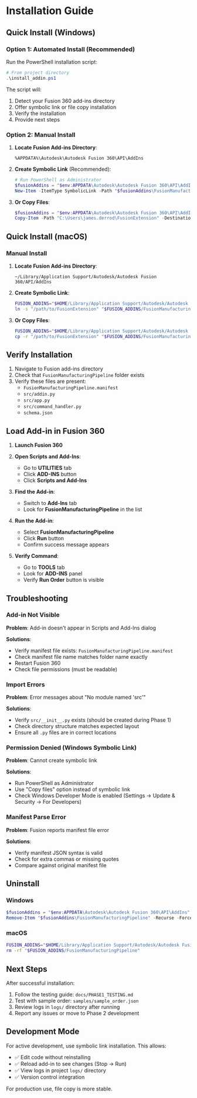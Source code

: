 # Installation Guide

## Quick Install (Windows)

### Option 1: Automated Install (Recommended)
Run the PowerShell installation script:

```powershell
# From project directory
.\install_addin.ps1
```

The script will:
1. Detect your Fusion 360 add-ins directory
2. Offer symbolic link or file copy installation
3. Verify the installation
4. Provide next steps

### Option 2: Manual Install

1. **Locate Fusion Add-ins Directory**:
   ```
   %APPDATA%\Autodesk\Autodesk Fusion 360\API\AddIns
   ```

2. **Create Symbolic Link** (Recommended):
   ```powershell
   # Run PowerShell as Administrator
   $fusionAddins = "$env:APPDATA\Autodesk\Autodesk Fusion 360\API\AddIns"
   New-Item -ItemType SymbolicLink -Path "$fusionAddins\FusionManufacturingPipeline" -Target "C:\Users\james.derrod\FusionExtension"
   ```

3. **Or Copy Files**:
   ```powershell
   $fusionAddins = "$env:APPDATA\Autodesk\Autodesk Fusion 360\API\AddIns"
   Copy-Item -Path "C:\Users\james.derrod\FusionExtension" -Destination "$fusionAddins\FusionManufacturingPipeline" -Recurse
   ```

## Quick Install (macOS)

### Manual Install

1. **Locate Fusion Add-ins Directory**:
   ```
   ~/Library/Application Support/Autodesk/Autodesk Fusion 360/API/AddIns
   ```

2. **Create Symbolic Link**:
   ```bash
   FUSION_ADDINS="$HOME/Library/Application Support/Autodesk/Autodesk Fusion 360/API/AddIns"
   ln -s "/path/to/FusionExtension" "$FUSION_ADDINS/FusionManufacturingPipeline"
   ```

3. **Or Copy Files**:
   ```bash
   FUSION_ADDINS="$HOME/Library/Application Support/Autodesk/Autodesk Fusion 360/API/AddIns"
   cp -r "/path/to/FusionExtension" "$FUSION_ADDINS/FusionManufacturingPipeline"
   ```

## Verify Installation

1. Navigate to Fusion add-ins directory
2. Check that `FusionManufacturingPipeline` folder exists
3. Verify these files are present:
   - `FusionManufacturingPipeline.manifest`
   - `src/addin.py`
   - `src/app.py`
   - `src/command_handler.py`
   - `schema.json`

## Load Add-in in Fusion 360

1. **Launch Fusion 360**

2. **Open Scripts and Add-Ins**:
   - Go to **UTILITIES** tab
   - Click **ADD-INS** button
   - Click **Scripts and Add-Ins**

3. **Find the Add-in**:
   - Switch to **Add-Ins** tab
   - Look for **FusionManufacturingPipeline** in the list

4. **Run the Add-in**:
   - Select **FusionManufacturingPipeline**
   - Click **Run** button
   - Confirm success message appears

5. **Verify Command**:
   - Go to **TOOLS** tab
   - Look for **ADD-INS** panel
   - Verify **Run Order** button is visible

## Troubleshooting

### Add-in Not Visible

**Problem**: Add-in doesn't appear in Scripts and Add-Ins dialog

**Solutions**:
- Verify manifest file exists: `FusionManufacturingPipeline.manifest`
- Check manifest file name matches folder name exactly
- Restart Fusion 360
- Check file permissions (must be readable)

### Import Errors

**Problem**: Error messages about "No module named 'src'"

**Solutions**:
- Verify `src/__init__.py` exists (should be created during Phase 1)
- Check directory structure matches expected layout
- Ensure all `.py` files are in correct locations

### Permission Denied (Windows Symbolic Link)

**Problem**: Cannot create symbolic link

**Solutions**:
- Run PowerShell as Administrator
- Use "Copy files" option instead of symbolic link
- Check Windows Developer Mode is enabled (Settings → Update & Security → For Developers)

### Manifest Parse Error

**Problem**: Fusion reports manifest file error

**Solutions**:
- Verify manifest JSON syntax is valid
- Check for extra commas or missing quotes
- Compare against original manifest file

## Uninstall

### Windows
```powershell
$fusionAddins = "$env:APPDATA\Autodesk\Autodesk Fusion 360\API\AddIns"
Remove-Item "$fusionAddins\FusionManufacturingPipeline" -Recurse -Force
```

### macOS
```bash
FUSION_ADDINS="$HOME/Library/Application Support/Autodesk/Autodesk Fusion 360/API/AddIns"
rm -rf "$FUSION_ADDINS/FusionManufacturingPipeline"
```

## Next Steps

After successful installation:
1. Follow the testing guide: `docs/PHASE1_TESTING.md`
2. Test with sample order: `samples/sample_order.json`
3. Review logs in `logs/` directory after running
4. Report any issues or move to Phase 2 development

## Development Mode

For active development, use symbolic link installation. This allows:
- ✅ Edit code without reinstalling
- ✅ Reload add-in to see changes (Stop → Run)
- ✅ View logs in project `logs/` directory
- ✅ Version control integration

For production use, file copy is more stable.
